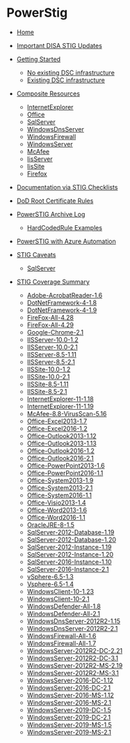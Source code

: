# PowerStig

* [Home][home]
* [Important DISA STIG Updates][disastigchanges]
* [Getting Started][gettingstarted]
  * [No existing DSC infrastructure][DscGettingStarted]
  * [Existing DSC infrastructure][DscOnPremises]
* [Composite Resources][compositeresources]
  * [InternetExplorer][InternetExplorer]
  * [Office][Office]
  * [SqlServer][sqlserver]
  * [WindowsDnsServer][windowsdnsserver]
  * [WindowsFirewall][windowsfirewall]
  * [WindowsServer][windowsserver]
  * [McAfee][McAfee]
  * [IisServer][IisServer]
  * [IisSite][IisSite]
  * [Firefox][Firefox]

* [Documentation via STIG Checklists][Documentation-via-STIG-Checklists]
* [DoD Root Certificate Rules][DoD-Root-Certificate-Rules]
* [PowerSTIG Archive Log][powerstigarchivelog]
  * [HardCodedRule Examples][hardcodedexamples]
* [PowerSTIG with Azure Automation][powerstigwithazureautomation]
* [STIG Caveats][stigcaveats]
  * [SqlServer][sqlservercaveats]
* [STIG Coverage Summary][stigcoveragesummary]
  * [Adobe-AcrobatReader-1.6][AdobeAcrobatReader16]
  * [DotNetFramework-4-1.8][DotNetFramework418]
  * [DotNetFramework-4-1.9][DotNetFramework419]
  * [FireFox-All-4.28][FireFoxAll428]
  * [FireFox-All-4.29][FireFoxAll429]
  * [Google-Chrome-2.1][GoogleChrome21]
  * [IISServer-10.0-1.2][IISServer10012]
  * [IISServer-10.0-2.1][IISServer10021]
  * [IISServer-8.5-1.11][IISServer85111]
  * [IISServer-8.5-2.1][IISServer8521]
  * [IISSite-10.0-1.2][IISSite10012]
  * [IISSite-10.0-2.1][IISSite10021]
  * [IISSite-8.5-1.11][IISSite85111]
  * [IISSite-8.5-2.1][IISSite8521]
  * [InternetExplorer-11-1.18][InternetExplorer11118]
  * [InternetExplorer-11-1.19][InternetExplorer11119]
  * [McAfee-8.8-VirusScan-5.16][McAfee88VirusScan516]
  * [Office-Excel2013-1.7][OfficeExcel201317]
  * [Office-Excel2016-1.2][OfficeExcel201612]
  * [Office-Outlook2013-1.12][OfficeOutlook2013112]
  * [Office-Outlook2013-1.13][OfficeOutlook2013113]
  * [Office-Outlook2016-1.2][OfficeOutlook201612]
  * [Office-Outlook2016-2.1][OfficeOutlook201621]
  * [Office-PowerPoint2013-1.6][OfficePowerPoint201316]
  * [Office-PowerPoint2016-1.1][OfficePowerPoint201611]
  * [Office-System2013-1.9][OfficeSystem201319]
  * [Office-System2013-2.1][OfficeSystem201321]
  * [Office-System2016-1.1][OfficeSystem201611]
  * [Office-Visio2013-1.4][OfficeVisio201314]
  * [Office-Word2013-1.6][OfficeWord201316]
  * [Office-Word2016-1.1][OfficeWord201611]
  * [OracleJRE-8-1.5][OracleJRE815]
  * [SqlServer-2012-Database-1.19][SqlServer2012Database119]
  * [SqlServer-2012-Database-1.20][SqlServer2012Database120]
  * [SqlServer-2012-Instance-1.19][SqlServer2012Instance119]
  * [SqlServer-2012-Instance-1.20][SqlServer2012Instance120]
  * [SqlServer-2016-Instance-1.10][SqlServer2016Instance110]
  * [SqlServer-2016-Instance-2.1][SqlServer2016Instance21]
  * [vSphere-6.5-1.3][vSphere6513]
  * [Vsphere-6.5-1.4][Vsphere6514]
  * [WindowsClient-10-1.23][WindowsClient10123]
  * [WindowsClient-10-2.1][WindowsClient1021]
  * [WindowsDefender-All-1.8][WindowsDefenderAll18]
  * [WindowsDefender-All-2.1][WindowsDefenderAll21]
  * [WindowsDnsServer-2012R2-1.15][WindowsDnsServer2012R2115]
  * [WindowsDnsServer-2012R2-2.1][WindowsDnsServer2012R221]
  * [WindowsFirewall-All-1.6][WindowsFirewallAll16]
  * [WindowsFirewall-All-1.7][WindowsFirewallAll17]
  * [WindowsServer-2012R2-DC-2.21][WindowsServer2012R2DC221]
  * [WindowsServer-2012R2-DC-3.1][WindowsServer2012R2DC31]
  * [WindowsServer-2012R2-MS-2.19][WindowsServer2012R2MS219]
  * [WindowsServer-2012R2-MS-3.1][WindowsServer2012R2MS31]
  * [WindowsServer-2016-DC-1.12][WindowsServer2016DC112]
  * [WindowsServer-2016-DC-2.1][WindowsServer2016DC21]
  * [WindowsServer-2016-MS-1.12][WindowsServer2016MS112]
  * [WindowsServer-2016-MS-2.1][WindowsServer2016MS21]
  * [WindowsServer-2019-DC-1.5][WindowsServer2019DC15]
  * [WindowsServer-2019-DC-2.1][WindowsServer2019DC21]
  * [WindowsServer-2019-MS-1.5][WindowsServer2019MS15]
  * [WindowsServer-2019-MS-2.1][WindowsServer2019MS21]

[home]:                              https://github.com/Microsoft/PowerStig/wiki/home
[convert]:                           https://github.com/Microsoft/PowerStig/wiki/Convert
[stig]:                              https://github.com/Microsoft/PowerStig/wiki/Stig
[disastigchanges]:                   https://github.com/Microsoft/PowerStig/wiki/DisaStigChanges
[compositeresources]:                https://github.com/Microsoft/PowerStig/wiki/CompositeResources
[gettingstarted]:                    https://github.com/Microsoft/PowerStig/wiki/GettingStarted
[InternetExplorer]:                  https://github.com/Microsoft/PowerStig/wiki/InternetExplorer
[office]:                            https://github.com/Microsoft/PowerStig/wiki/Office
[sqlserver]:                         https://github.com/Microsoft/PowerStig/wiki/SqlServer
[windowsdnsserver]:                  https://github.com/Microsoft/PowerStig/wiki/WindowsDnsServer
[windowsfirewall]:                   https://github.com/Microsoft/PowerStig/wiki/WindowsFirewall
[windowsserver]:                     https://github.com/Microsoft/PowerStig/wiki/WindowsServer
[mcafee]:                            https://github.com/Microsoft/PowerStig/wiki/Mcafee
[IisServer]:                         https://github.com/Microsoft/PowerStig/wiki/IisServer
[IisSite]:                           https://github.com/Microsoft/PowerStig/wiki/IisSite
[Firefox]:                           https://github.com/Microsoft/PowerStig/wiki/firefox
[Documentation-via-STIG-Checklists]: https://github.com/microsoft/PowerStig/wiki/Documentation-via-STIG-Checklists
[DoD-Root-Certificate-Rules]:        https://github.com/microsoft/PowerStig/wiki/DoD-Root-Certificate-Rules
[powerstigarchivelog]:               https://github.com/Microsoft/PowerStig/wiki/PowerSTIGArchiveLog
[hardcodedexamples]:                 https://github.com/Microsoft/PowerStig/wiki/PowerSTIGArchiveLog#HardCodedRule-Examples
[powerstigwithazureautomation]:      https://github.com/microsoft/PowerStig/wiki/PowerSTIG-With-Azure-Automation
[stigcaveats]:                       https://github.com/Microsoft/PowerStig/wiki/StigCaveats
[sqlservercaveats]:                  https://github.com/Microsoft/PowerStig/wiki/StigCaveats#sqlserver-2012
[DscGettingStarted]:                 https://github.com/Microsoft/PowerStig/wiki/DscGettingStarted
[DscOnPremises]:                     https://github.com/Microsoft/PowerStig/wiki/DscOnPremises
[DscAzureAutomation]:                https://github.com/Microsoft/PowerStig/wiki/DscAzureAutomation
[DscAzureVirtualMachine]:            https://github.com/Microsoft/PowerStig/wiki/DscAzureVirtualMachine
[stigcoveragesummary]:               https://github.com/Microsoft/PowerStig/wiki/StigCoverageSummary
[AdobeAcrobatReader16]: https://github.com/Microsoft/PowerStig/wiki/Adobe-AcrobatReader-1.6
[DotNetFramework418]: https://github.com/Microsoft/PowerStig/wiki/DotNetFramework-4-1.8
[DotNetFramework419]: https://github.com/Microsoft/PowerStig/wiki/DotNetFramework-4-1.9
[FireFoxAll428]: https://github.com/Microsoft/PowerStig/wiki/FireFox-All-4.28
[FireFoxAll429]: https://github.com/Microsoft/PowerStig/wiki/FireFox-All-4.29
[GoogleChrome21]: https://github.com/Microsoft/PowerStig/wiki/Google-Chrome-2.1
[IISServer10012]: https://github.com/Microsoft/PowerStig/wiki/IISServer-10.0-1.2
[IISServer10021]: https://github.com/Microsoft/PowerStig/wiki/IISServer-10.0-2.1
[IISServer85111]: https://github.com/Microsoft/PowerStig/wiki/IISServer-8.5-1.11
[IISServer8521]: https://github.com/Microsoft/PowerStig/wiki/IISServer-8.5-2.1
[IISSite10012]: https://github.com/Microsoft/PowerStig/wiki/IISSite-10.0-1.2
[IISSite10021]: https://github.com/Microsoft/PowerStig/wiki/IISSite-10.0-2.1
[IISSite85111]: https://github.com/Microsoft/PowerStig/wiki/IISSite-8.5-1.11
[IISSite8521]: https://github.com/Microsoft/PowerStig/wiki/IISSite-8.5-2.1
[InternetExplorer11118]: https://github.com/Microsoft/PowerStig/wiki/InternetExplorer-11-1.18
[InternetExplorer11119]: https://github.com/Microsoft/PowerStig/wiki/InternetExplorer-11-1.19
[McAfee88VirusScan516]: https://github.com/Microsoft/PowerStig/wiki/McAfee-8.8-VirusScan-5.16
[OfficeExcel201317]: https://github.com/Microsoft/PowerStig/wiki/Office-Excel2013-1.7
[OfficeExcel201612]: https://github.com/Microsoft/PowerStig/wiki/Office-Excel2016-1.2
[OfficeOutlook2013112]: https://github.com/Microsoft/PowerStig/wiki/Office-Outlook2013-1.12
[OfficeOutlook2013113]: https://github.com/Microsoft/PowerStig/wiki/Office-Outlook2013-1.13
[OfficeOutlook201612]: https://github.com/Microsoft/PowerStig/wiki/Office-Outlook2016-1.2
[OfficeOutlook201621]: https://github.com/Microsoft/PowerStig/wiki/Office-Outlook2016-2.1
[OfficePowerPoint201316]: https://github.com/Microsoft/PowerStig/wiki/Office-PowerPoint2013-1.6
[OfficePowerPoint201611]: https://github.com/Microsoft/PowerStig/wiki/Office-PowerPoint2016-1.1
[OfficeSystem201319]: https://github.com/Microsoft/PowerStig/wiki/Office-System2013-1.9
[OfficeSystem201321]: https://github.com/Microsoft/PowerStig/wiki/Office-System2013-2.1
[OfficeSystem201611]: https://github.com/Microsoft/PowerStig/wiki/Office-System2016-1.1
[OfficeVisio201314]: https://github.com/Microsoft/PowerStig/wiki/Office-Visio2013-1.4
[OfficeWord201316]: https://github.com/Microsoft/PowerStig/wiki/Office-Word2013-1.6
[OfficeWord201611]: https://github.com/Microsoft/PowerStig/wiki/Office-Word2016-1.1
[OracleJRE815]: https://github.com/Microsoft/PowerStig/wiki/OracleJRE-8-1.5
[SqlServer2012Database119]: https://github.com/Microsoft/PowerStig/wiki/SqlServer-2012-Database-1.19
[SqlServer2012Database120]: https://github.com/Microsoft/PowerStig/wiki/SqlServer-2012-Database-1.20
[SqlServer2012Instance119]: https://github.com/Microsoft/PowerStig/wiki/SqlServer-2012-Instance-1.19
[SqlServer2012Instance120]: https://github.com/Microsoft/PowerStig/wiki/SqlServer-2012-Instance-1.20
[SqlServer2016Instance110]: https://github.com/Microsoft/PowerStig/wiki/SqlServer-2016-Instance-1.10
[SqlServer2016Instance21]: https://github.com/Microsoft/PowerStig/wiki/SqlServer-2016-Instance-2.1
[vSphere6513]: https://github.com/Microsoft/PowerStig/wiki/vSphere-6.5-1.3
[Vsphere6514]: https://github.com/Microsoft/PowerStig/wiki/Vsphere-6.5-1.4
[WindowsClient10123]: https://github.com/Microsoft/PowerStig/wiki/WindowsClient-10-1.23
[WindowsClient1021]: https://github.com/Microsoft/PowerStig/wiki/WindowsClient-10-2.1
[WindowsDefenderAll18]: https://github.com/Microsoft/PowerStig/wiki/WindowsDefender-All-1.8
[WindowsDefenderAll21]: https://github.com/Microsoft/PowerStig/wiki/WindowsDefender-All-2.1
[WindowsDnsServer2012R2115]: https://github.com/Microsoft/PowerStig/wiki/WindowsDnsServer-2012R2-1.15
[WindowsDnsServer2012R221]: https://github.com/Microsoft/PowerStig/wiki/WindowsDnsServer-2012R2-2.1
[WindowsFirewallAll16]: https://github.com/Microsoft/PowerStig/wiki/WindowsFirewall-All-1.6
[WindowsFirewallAll17]: https://github.com/Microsoft/PowerStig/wiki/WindowsFirewall-All-1.7
[WindowsServer2012R2DC221]: https://github.com/Microsoft/PowerStig/wiki/WindowsServer-2012R2-DC-2.21
[WindowsServer2012R2DC31]: https://github.com/Microsoft/PowerStig/wiki/WindowsServer-2012R2-DC-3.1
[WindowsServer2012R2MS219]: https://github.com/Microsoft/PowerStig/wiki/WindowsServer-2012R2-MS-2.19
[WindowsServer2012R2MS31]: https://github.com/Microsoft/PowerStig/wiki/WindowsServer-2012R2-MS-3.1
[WindowsServer2016DC112]: https://github.com/Microsoft/PowerStig/wiki/WindowsServer-2016-DC-1.12
[WindowsServer2016DC21]: https://github.com/Microsoft/PowerStig/wiki/WindowsServer-2016-DC-2.1
[WindowsServer2016MS112]: https://github.com/Microsoft/PowerStig/wiki/WindowsServer-2016-MS-1.12
[WindowsServer2016MS21]: https://github.com/Microsoft/PowerStig/wiki/WindowsServer-2016-MS-2.1
[WindowsServer2019DC15]: https://github.com/Microsoft/PowerStig/wiki/WindowsServer-2019-DC-1.5
[WindowsServer2019DC21]: https://github.com/Microsoft/PowerStig/wiki/WindowsServer-2019-DC-2.1
[WindowsServer2019MS15]: https://github.com/Microsoft/PowerStig/wiki/WindowsServer-2019-MS-1.5
[WindowsServer2019MS21]: https://github.com/Microsoft/PowerStig/wiki/WindowsServer-2019-MS-2.1
